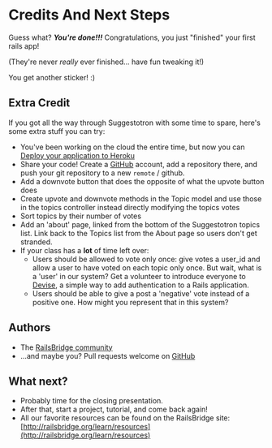 # Credits And Next Steps

Guess what? ***You're done!!!*** Congratulations, you just "finished" your first rails app!

(They're never *really* ever finished... have fun tweaking it!)

You get another sticker! :)

## Extra Credit
If you got all the way through Suggestotron with some time to spare, here's some extra stuff you can try:


* You've been working on the cloud the entire time, but now you can [Deploy your application to Heroku](deploy_to_heroku.md)
* Share your code! Create a [GitHub](https://github.com/) account, add a repository there, and push your git repository to a new `remote` / github.
* Add a downvote button that does the opposite of what the upvote button does
* Create upvote and downvote methods in the Topic model and use those in the topics controller instead directly modifying the topics votes
* Sort topics by their number of votes
* Add an 'about' page, linked from the bottom of the Suggestotron topics list. Link back to the Topics list from the About page so users don't get stranded.
* If your class has a __lot__ of time left over:
  * Users should be allowed to vote only once: give votes a user_id and allow a user to have voted on each topic only once. But wait, what is a 'user' in our system? Get a volunteer to introduce everyone to [Devise](https://github.com/plataformatec/devise), a simple way to add authentication to a Rails application.
  * Users should be able to give a post a 'negative' vote instead of a positive one. How might you represent that in this system?

## Authors
* The [RailsBridge community](https://github.com/railsbridge/docs/graphs/contributors)
* ...and maybe you? Pull requests welcome on [GitHub](https://github.com/railsbridge/docs)

## What next?
* Probably time for the closing presentation.
* After that, start a project, tutorial, and come back again!
* All our favorite resources can be found on the RailsBridge site: [http://railsbridge.org/learn/resources](http://railsbridge.org/learn/resources)
